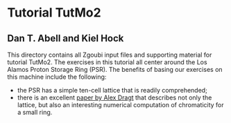# Tutorial TutMo2

## Dan T. Abell and Kiel Hock

This directory contains all Zgoubi input files and supporting material
for tutorial TutMo2. The exercises in this tutorial all center around 
the Los Alamos Proton Storage Ring (PSR). The benefits of basing our
exercises on this machine include the following:
* the PSR has a simple ten-cell lattice that is readily comprehended;
* there is an excellent [paper by Alex Dragt](https://cds.cern.ch/record/890994/files/p205.pdf)
  that describes not only the lattice, but also an interesting numerical
  computation of chromaticity for a small ring.

